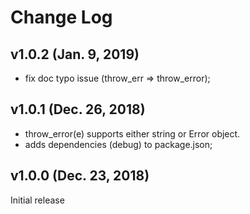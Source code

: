 Change Log
==========

v1.0.2 (Jan. 9, 2019)
---------------------

- fix doc typo issue (throw_err => throw_error);

v1.0.1 (Dec. 26, 2018)
---------------------

- throw_error(e) supports either string or Error object.
- adds dependencies (debug) to package.json;

v1.0.0 (Dec. 23, 2018)
---------------------

Initial release